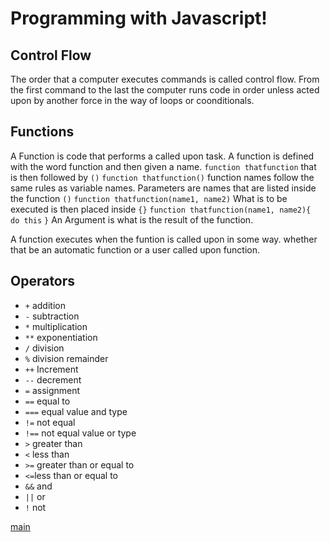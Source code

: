 # Programming with Javascript!  

## Control Flow  
The order that a computer executes commands is called control flow.  From the first command to the last the computer runs code in order unless acted upon by another force in the way of loops or coonditionals.

## Functions
A Function is code that performs a called upon task. A function is defined with the word function and then given a name.
`function thatfunction`
that is then followed by `()`
`function thatfunction()`
function names follow the same rules as variable names.
Parameters are names that are listed inside the function `()`
`function thatfunction(name1, name2)`
What is to be executed is then placed inside `{}`
`function thatfunction(name1, name2){`
   ` do this`
`}`
An Argument is what is the result of the function.

A function executes when the funtion is called upon in some way. whether that be an automatic function or a user called upon function.

## Operators
* `+` addition
* `-` subtraction
* `*` multiplication
* `**` exponentiation
* `/` division
* `%` division remainder
* `++` Increment
* `--` decrement
* `=` assignment
* `==` equal to
* `===` equal value and type
* `!=` not equal
* `!==` not equal value or type
* `>` greater than
* `<` less than
* `>=` greater than or equal to
* `<=`less than or equal to
* `&&` and
* `||` or
* `!` not  

[main](README.md)

